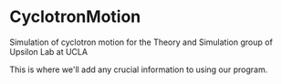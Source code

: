 # CyclotronMotion
Simulation of cyclotron motion for the Theory and Simulation group of Upsilon Lab at UCLA

This is where we'll add any crucial information to using our program.

